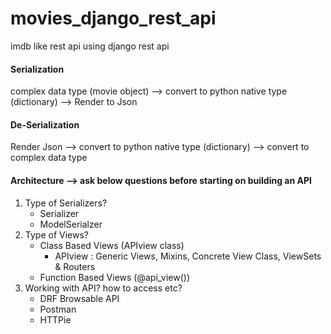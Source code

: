 # movies_django_rest_api
imdb like rest api using django rest api


#### Serialization

complex data type (movie object) --> convert to python native type (dictionary) --> Render to Json

#### De-Serialization

Render Json --> convert to python native type (dictionary) --> convert to complex data type

#### Architecture --> ask below questions before starting on building an API

1. Type of Serializers?
    * Serializer
    * ModelSerialzer
2. Type of Views?
    * Class Based Views  (APIview class)
        * APIview : Generic Views, Mixins, Concrete View Class, ViewSets & Routers
    * Function Based Views (@api_view())
3. Working with API? how to access etc?
    * DRF Browsable API
    * Postman
    * HTTPie
